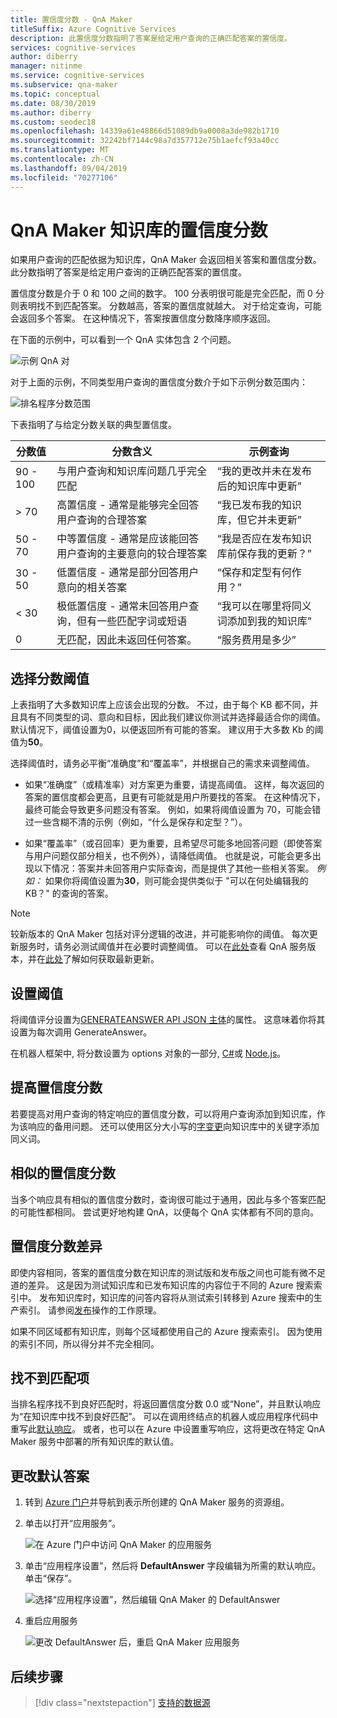 ```yaml
---
title: 置信度分数 - QnA Maker
titleSuffix: Azure Cognitive Services
description: 此置信度分数指明了答案是给定用户查询的正确匹配答案的置信度。
services: cognitive-services
author: diberry
manager: nitinme
ms.service: cognitive-services
ms.subservice: qna-maker
ms.topic: conceptual
ms.date: 08/30/2019
ms.author: diberry
ms.custom: seodec18
ms.openlocfilehash: 14339a61e48866d51089db9a0008a3de982b1710
ms.sourcegitcommit: 32242bf7144c98a7d357712e75b1aefcf93a40cc
ms.translationtype: MT
ms.contentlocale: zh-CN
ms.lasthandoff: 09/04/2019
ms.locfileid: "70277106"
---
```

# <a name="confidence-score-of-a-qna-maker-knowledge-base"></a>QnA Maker 知识库的置信度分数
如果用户查询的匹配依据为知识库，QnA Maker 会返回相关答案和置信度分数。 此分数指明了答案是给定用户查询的正确匹配答案的置信度。 

置信度分数是介于 0 和 100 之间的数字。 100 分表明很可能是完全匹配，而 0 分则表明找不到匹配答案。 分数越高，答案的置信度就越大。 对于给定查询，可能会返回多个答案。 在这种情况下，答案按置信度分数降序顺序返回。

在下面的示例中，可以看到一个 QnA 实体包含 2 个问题。 


![示例 QnA 对](../media/qnamaker-concepts-confidencescore/ranker-example-qna.png)

对于上面的示例，不同类型用户查询的置信度分数介于如下示例分数范围内：


![排名程序分数范围](../media/qnamaker-concepts-confidencescore/ranker-score-range.png)


下表指明了与给定分数关联的典型置信度。

|分数值|分数含义|示例查询|
|--|--|--|
|90 - 100|与用户查询和知识库问题几乎完全匹配|“我的更改并未在发布后的知识库中更新”|
|> 70|高置信度 - 通常是能够完全回答用户查询的合理答案|“我已发布我的知识库，但它并未更新”|
|50 - 70|中等置信度 - 通常是应该能回答用户查询的主要意向的较合理答案|“我是否应在发布知识库前保存我的更新？”|
|30 - 50|低置信度 - 通常是部分回答用户意向的相关答案|“保存和定型有何作用？”|
|< 30|极低置信度 - 通常未回答用户查询，但有一些匹配字词或短语 |“我可以在哪里将同义词添加到我的知识库”|
|0|无匹配，因此未返回任何答案。|“服务费用是多少”|

## <a name="choose-a-score-threshold"></a>选择分数阈值
上表指明了大多数知识库上应该会出现的分数。 不过，由于每个 KB 都不同，并且具有不同类型的词、意向和目标，因此我们建议你测试并选择最适合你的阈值。 默认情况下，阈值设置为0，以便返回所有可能的答案。 建议用于大多数 Kb 的阈值为**50**。

选择阈值时，请务必平衡“准确度”和“覆盖率”，并根据自己的需求来调整阈值。

- 如果“准确度”（或精准率）对方案更为重要，请提高阈值。 这样，每次返回的答案的置信度都会更高，且更有可能就是用户所要找的答案。 在这种情况下，最终可能会导致更多问题没有答案。 例如，如果将阈值设置为 70，可能会错过一些含糊不清的示例（例如，“什么是保存和定型？”）。

- 如果“覆盖率”（或召回率）更为重要，且希望尽可能多地回答问题（即使答案与用户问题仅部分相关，也不例外），请降低阈值。 也就是说，可能会更多出现以下情况：答案并未回答用户实际查询，而是提供了其他一些相关答案。 *例如：* 如果你将阈值设置为**30**，则可能会提供类似于 "可以在何处编辑我的 KB？" 的查询的答案。

> [!NOTE]
> 较新版本的 QnA Maker 包括对评分逻辑的改进，并可能影响你的阈值。 每次更新服务时，请务必测试阈值并在必要时调整阈值。 可以在[此处](https://www.qnamaker.ai/UserSettings)查看 QnA 服务版本，并在[此处](../How-To/set-up-qnamaker-service-azure.md#get-the-latest-runtime-updates)了解如何获取最新更新。

## <a name="set-threshold"></a>设置阈值 

将阈值评分设置为[GENERATEANSWER API JSON 主体](../how-to/metadata-generateanswer-usage.md#generateanswer-request-configuration)的属性。 这意味着你将其设置为每次调用 GenerateAnswer。 

在机器人框架中, 将分数设置为 options 对象的一部分, [C#](../how-to/metadata-generateanswer-usage.md?#use-qna-maker-with-a-bot-in-c)或 [Node.js](../how-to/metadata-generateanswer-usage.md?#use-qna-maker-with-a-bot-in-nodejs)。

## <a name="improve-confidence-scores"></a>提高置信度分数
若要提高对用户查询的特定响应的置信度分数，可以将用户查询添加到知识库，作为该响应的备用问题。 还可以使用区分大小写的[字变更](https://docs.microsoft.com/rest/api/cognitiveservices/qnamaker/alterations/replace)向知识库中的关键字添加同义词。


## <a name="similar-confidence-scores"></a>相似的置信度分数
当多个响应具有相似的置信度分数时，查询很可能过于通用，因此与多个答案匹配的可能性都相同。 尝试更好地构建 QnA，以便每个 QnA 实体都有不同的意向。


## <a name="confidence-score-differences"></a>置信度分数差异
即使内容相同，答案的置信度分数在知识库的测试版和发布版之间也可能有微不足道的差异。 这是因为测试知识库和已发布知识库的内容位于不同的 Azure 搜索索引中。 发布知识库时，知识库的问答内容将从测试索引转移到 Azure 搜索中的生产索引。 请参阅[发布](../Quickstarts/create-publish-knowledge-base.md#publish-the-knowledge-base)操作的工作原理。

如果不同区域都有知识库，则每个区域都使用自己的 Azure 搜索索引。 因为使用的索引不同，所以得分并不完全相同。 


## <a name="no-match-found"></a>找不到匹配项
当排名程序找不到良好匹配时，将返回置信度分数 0.0 或“None”，并且默认响应为“在知识库中找不到良好匹配”。 可以在调用终结点的机器人或应用程序代码中重写此[默认响应](#change-default-answer)。 或者，也可以在 Azure 中设置重写响应，这将更改在特定 QnA Maker 服务中部署的所有知识库的默认值。

## <a name="change-default-answer"></a>更改默认答案

1. 转到 [Azure 门户](https://portal.azure.com)并导航到表示所创建的 QnA Maker 服务的资源组。

2. 单击以打开“应用服务”。

    ![在 Azure 门户中访问 QnA Maker 的应用服务](../media/qnamaker-concepts-confidencescore/set-default-response.png)

3. 单击“应用程序设置”，然后将 **DefaultAnswer** 字段编辑为所需的默认响应。 单击“保存”。

    ![选择“应用程序设置”，然后编辑 QnA Maker 的 DefaultAnswer](../media/qnamaker-concepts-confidencescore/change-response.png)

4. 重启应用服务

    ![更改 DefaultAnswer 后，重启 QnA Maker 应用服务](../media/qnamaker-faq/qnamaker-appservice-restart.png)


## <a name="next-steps"></a>后续步骤
> [!div class="nextstepaction"]
> [支持的数据源](./data-sources-supported.md)

